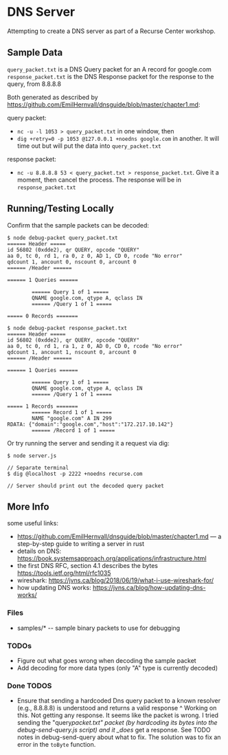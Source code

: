 # DNS Server

Attempting to create a DNS server as part of a Recurse Center workshop.

## Sample Data

`query_packet.txt` is a DNS Query packet for an A record for google.com
`response_packet.txt` is the DNS Response packet for the response to the query, from 8.8.8.8

Both generated as described by https://github.com/EmilHernvall/dnsguide/blob/master/chapter1.md:

query packet:

- `nc -u -l 1053 > query_packet.txt` in one window, then
- `dig +retry=0 -p 1053 @127.0.0.1 +noedns google.com` in another. It will time out but will put the data into `query_packet.txt`

response packet:

- `nc -u 8.8.8.8 53 < query_packet.txt > response_packet.txt`. Give it a moment, then cancel the process. The response will be in `response_packet.txt`

## Running/Testing Locally

Confirm that the sample packets can be decoded:

```
$ node debug-packet query_packet.txt
====== Header =====
id 56802 (0xdde2), qr QUERY, opcode "QUERY"
aa 0, tc 0, rd 1, ra 0, z 0, AD 1, CD 0, rcode "No error"
qdcount 1, ancount 0, nscount 0, arcount 0
====== /Header ======

====== 1 Queries ======

        ====== Query 1 of 1 =====
        QNAME google.com, qtype A, qclass IN
        ====== /Query 1 of 1 =====

===== 0 Records =======

$ node debug-packet response_packet.txt
====== Header =====
id 56802 (0xdde2), qr QUERY, opcode "QUERY"
aa 0, tc 0, rd 1, ra 1, z 0, AD 0, CD 0, rcode "No error"
qdcount 1, ancount 1, nscount 0, arcount 0
====== /Header ======

====== 1 Queries ======

        ====== Query 1 of 1 =====
        QNAME google.com, qtype A, qclass IN
        ====== /Query 1 of 1 =====

===== 1 Records =======
        ====== Record 1 of 1 =====
        NAME "google.com" A IN 299
RDATA: {"domain":"google.com","host":"172.217.10.142"}
        ====== /Record 1 of 1 =====
```

Or try running the server and sending it a request via dig:

```
$ node server.js

// Separate terminal
$ dig @localhost -p 2222 +noedns recurse.com

// Server should print out the decoded query packet
```

## More Info

some useful links:

- https://github.com/EmilHernvall/dnsguide/blob/master/chapter1.md — a step-by-step guide to writing a server in rust
- details on DNS: https://book.systemsapproach.org/applications/infrastructure.html
- the first DNS RFC, section 4.1 describes the bytes https://tools.ietf.org/html/rfc1035
- wireshark: https://jvns.ca/blog/2018/06/19/what-i-use-wireshark-for/
- how updating DNS works: https://jvns.ca/blog/how-updating-dns-works/

### Files

- samples/\* -- sample binary packets to use for debugging

### TODOs

- Figure out what goes wrong when decoding the sample packet
- Add decoding for more data types (only "A" type is currently decoded)

### Done TODOS

- Ensure that sending a hardcoded Dns query packet to a known resolver (e.g., 8.8.8.8) is understood and returns a valid response
  ^ Working on this. Not getting any response. It seems like the packet is wrong.
  I tried sending the "query*packet.txt" packet (by hardcoding its bytes into the debug-send-query.js script) and it \_does*
  get a response. See TODO notes in debug-send-query about what to fix.
  The solution was to fix an error in the `toByte` function.
